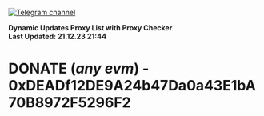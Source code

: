 [![Telegram channel](https://img.shields.io/endpoint?url=https://runkit.io/damiankrawczyk/telegram-badge/branches/master?url=https://t.me/n4z4v0d)](https://t.me/n4z4v0d) 

**Dynamic Updates Proxy List with Proxy Checker**  
**Last Updated: 21.12.23 21:44**

# DONATE (_any evm_) - 0xDEADf12DE9A24b47Da0a43E1bA70B8972F5296F2
